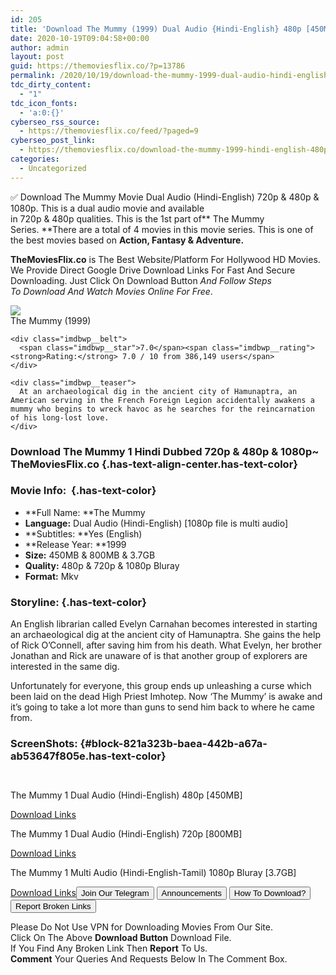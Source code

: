 ```yaml
---
id: 205
title: 'Download The Mummy (1999) Dual Audio {Hindi-English} 480p [450MB] || 720p [800MB] || 1080p [3.7GB]'
date: 2020-10-19T09:04:58+00:00
author: admin
layout: post
guid: https://themoviesflix.co/?p=13786
permalink: /2020/10/19/download-the-mummy-1999-dual-audio-hindi-english-480p-450mb-720p-800mb-1080p-3-7gb/
tdc_dirty_content:
  - "1"
tdc_icon_fonts:
  - 'a:0:{}'
cyberseo_rss_source:
  - https://themoviesflix.co/feed/?paged=9
cyberseo_post_link:
  - https://themoviesflix.co/download-the-mummy-1999-hindi-english-480p-720p-1080p/
categories:
  - Uncategorized
---
```

✅&nbsp;Download&nbsp;The Mummy&nbsp;Movie&nbsp;Dual Audio&nbsp;(Hindi-English)&nbsp;720p&nbsp;&&nbsp;480p&nbsp;& 1080p. This is&nbsp;a&nbsp;dual audio&nbsp;movie and available in&nbsp;720p&nbsp;&&nbsp;480p&nbsp;qualities.&nbsp;This is the 1st part of**&nbsp;The Mummy Series.&nbsp;**There are a total of 4 movies in this movie series. This is one of the best movies based on&nbsp;**Action, Fantasy & Adventure.**

**TheMoviesFlix.co**&nbsp;is The Best Website/Platform For Hollywood HD Movies. We Provide Direct Google Drive Download Links For Fast And Secure Downloading. Just Click On Download Button&nbsp;_And Follow Steps To&nbsp;Download And Watch Movies Online For Free_.

<div class="imdbwp imdbwp--movie dark">
  <div class="imdbwp__thumb">
    <a class="imdbwp__link" target="_blank" title="The Mummy" href="https://www.imdb.com/title/tt0120616/" rel="nofollow noopener noreferrer"><img class="imdbwp__img" src="https://m.media-amazon.com/images/M/MV5BOTJiYjBhZDgtMjhiOC00MTIzLThlNGMtMmI1NjIwM2M3YTI5XkEyXkFqcGdeQXVyMTQxNzMzNDI@._V1_SX300.jpg" /></a>
  </div>
  
  <div class="imdbwp__content">
    <div class="imdbwp__header">
      <span class="imdbwp__title">The Mummy</span> (1999)
    </div>
    
    <div class="imdbwp__belt">
      <span class="imdbwp__star">7.0</span><span class="imdbwp__rating"><strong>Rating:</strong> 7.0 / 10 from 386,149 users</span>
    </div>
    
    <div class="imdbwp__teaser">
      At an archaeological dig in the ancient city of Hamunaptra, an American serving in the French Foreign Legion accidentally awakens a mummy who begins to wreck havoc as he searches for the reincarnation of his long-lost love.
    </div>
  </div>
</div>

### Download The Mummy 1 Hindi Dubbed 720p & 480p & 1080p~ TheMoviesFlix.co {.has-text-align-center.has-text-color}

### Movie Info:&nbsp; {.has-text-color}

  * **Full Name:&nbsp;**The Mummy
  * **Language:**&nbsp;Dual Audio (Hindi-English) [1080p file is multi audio]
  * **Subtitles:&nbsp;**Yes (English)
  * **Release Year:&nbsp;**1999
  * **Size:**&nbsp;450MB & 800MB & 3.7GB
  * **Quality:**&nbsp;480p & 720p & 1080p Bluray
  * **Format:**&nbsp;Mkv

### Storyline: {.has-text-color}

An English librarian called Evelyn Carnahan becomes interested in starting an archaeological dig at the ancient city of Hamunaptra. She gains the help of Rick O’Connell, after saving him from his death. What Evelyn, her brother Jonathan and Rick are unaware of is that another group of explorers are interested in the same dig.

Unfortunately for everyone, this group ends up unleashing a curse which been laid on the dead High Priest Imhotep. Now ‘The Mummy’ is awake and it’s going to take a lot more than guns to send him back to where he came from.

### ScreenShots: {#block-821a323b-baea-442b-a67a-ab53647f805e.has-text-color}

<div class="wp-block-image">
  <figure class="aligncenter"><img src="https://i.imgur.com/EwocHk2.jpg" alt /></figure>
</div>

<div class="wp-block-image">
  <figure class="aligncenter"><img src="https://i.imgur.com/Bn6roDu.jpg" alt /></figure>
</div>

<p class="has-text-align-center has-text-color has-medium-font-size">
  The Mummy 1 Dual Audio (Hindi-English) 480p [450MB]
</p>

<span class="mb-center maxbutton-3-center"><span class="maxbutton-3-container mb-container"><a class="maxbutton-3 maxbutton maxbutton-post-button" target="_blank" rel="nofollow noopener noreferrer" href="https://coinquint.com/a14802/"><span class="mb-text">Download Links</span></a></span></span>

<p class="has-text-align-center has-text-color has-medium-font-size">
  The Mummy 1 Dual Audio (Hindi-English) 720p [800MB]
</p>

<span class="mb-center maxbutton-3-center"><span class="maxbutton-3-container mb-container"><a class="maxbutton-3 maxbutton maxbutton-post-button" target="_blank" rel="nofollow noopener noreferrer" href="https://coinquint.com/a14805/"><span class="mb-text">Download Links</span></a></span></span>

<p class="has-text-align-center has-text-color has-medium-font-size">
  The Mummy 1 Multi Audio (Hindi-English-Tamil) 1080p Bluray [3.7GB]
</p>

<span class="mb-center maxbutton-3-center"><span class="maxbutton-3-container mb-container"><a class="maxbutton-3 maxbutton maxbutton-post-button" target="_blank" rel="nofollow noopener noreferrer" href="https://coinquint.com/a14810/"><span class="mb-text">Download Links</span></a></span></span><a href="https://t.me/themoviesflixcom" target="_blank" data-wpel-link="external" rel="nofollow external noopener noreferrer"><button class="button button5">Join Our Telegram</button></a> <a href="https://themoviesflix.co/download-the-mummy-1999-hindi-english-480p-720p-1080p/#" target="_blank" data-wpel-link="external" rel="nofollow external noopener noreferrer"><button class="button button5">Announcements</button></a> <a href="https://themoviesflix.com/how-to-download/" target="_blank" data-wpel-link="external" rel="nofollow external noopener noreferrer"><button class="button button5">How To Download?</button></a> <a href="https://themoviesflix.co/download-the-mummy-1999-hindi-english-480p-720p-1080p/#" target="_blank" data-wpel-link="external" rel="nofollow external noopener noreferrer"><button class="button button5">Report Broken Links</button></a> 

<div class="alert alert-danger">
  Please Do Not Use VPN for Downloading Movies From Our Site.
</div>

<div class="alert alert-success">
  Click On The Above <strong>Download Button</strong> Download File.
</div>

<div class="alert alert-warning">
  If You Find Any Broken Link Then <strong>Report</strong> To Us.
</div>

<div class="alert alert-info">
  <strong>Comment</strong> Your Queries And Requests Below In The Comment Box.
</div>